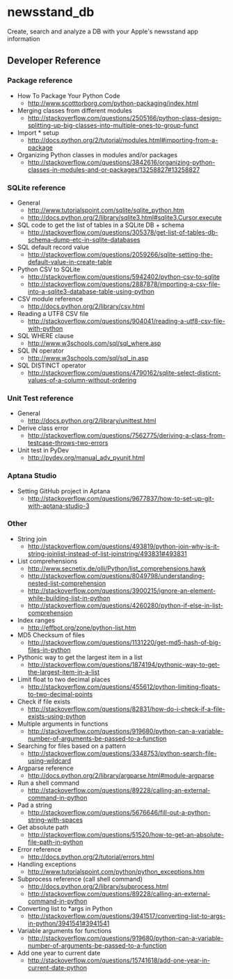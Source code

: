 # newsstand_db

Create, search and analyze a DB with your Apple's newsstand app information

## Developer Reference

### Package reference

- How To Package Your Python Code
	- http://www.scotttorborg.com/python-packaging/index.html
- Merging classes from different modules
	- http://stackoverflow.com/questions/2505166/python-class-design-splitting-up-big-classes-into-multiple-ones-to-group-funct
- Import * setup
	- http://docs.python.org/2/tutorial/modules.html#importing-from-a-package
- Organizing Python classes in modules and/or packages
	- http://stackoverflow.com/questions/3842616/organizing-python-classes-in-modules-and-or-packages/13258827#13258827
		
### SQLite reference

- General
	- http://www.tutorialspoint.com/sqlite/sqlite_python.htm
	- http://docs.python.org/2/library/sqlite3.html#sqlite3.Cursor.execute
- SQL code to get the list of tables in a SQLite DB + schema
	- http://stackoverflow.com/questions/305378/get-list-of-tables-db-schema-dump-etc-in-sqlite-databases
- SQL default record value
	- http://stackoverflow.com/questions/2059266/sqlite-setting-the-default-value-in-create-table
- Python CSV to SQLite
	- http://stackoverflow.com/questions/5942402/python-csv-to-sqlite
	- http://stackoverflow.com/questions/2887878/importing-a-csv-file-into-a-sqlite3-database-table-using-python
- CSV module reference
	- http://docs.python.org/2/library/csv.html
- Reading a UTF8 CSV file
	- http://stackoverflow.com/questions/904041/reading-a-utf8-csv-file-with-python
- SQL WHERE clause
	- http://www.w3schools.com/sql/sql_where.asp
- SQL IN operator
	- http://www.w3schools.com/sql/sql_in.asp
- SQL DISTINCT operator
	- http://stackoverflow.com/questions/4790162/sqlite-select-disticnt-values-of-a-column-without-ordering
	

### Unit Test reference

- General
	- http://docs.python.org/2/library/unittest.html
- Derive class error
	- http://stackoverflow.com/questions/7562775/deriving-a-class-from-testcase-throws-two-errors
- Unit test in PyDev
	- http://pydev.org/manual_adv_pyunit.html

### Aptana Studio

- Setting GitHub project in Aptana
	- http://stackoverflow.com/questions/9677837/how-to-set-up-git-with-aptana-studio-3
	
### Other

- String join
	- http://stackoverflow.com/questions/493819/python-join-why-is-it-string-joinlist-instead-of-list-joinstring/493831#493831
- List comprehensions
	- http://www.secnetix.de/olli/Python/list_comprehensions.hawk
	- http://stackoverflow.com/questions/8049798/understanding-nested-list-comprehension
	- http://stackoverflow.com/questions/3900215/ignore-an-element-while-building-list-in-python
	- http://stackoverflow.com/questions/4260280/python-if-else-in-list-comprehension
- Index ranges
	- http://effbot.org/zone/python-list.htm
- MD5 Checksum of files
	- http://stackoverflow.com/questions/1131220/get-md5-hash-of-big-files-in-python
- Pythonic way to get the largest item in a list
	- http://stackoverflow.com/questions/1874194/pythonic-way-to-get-the-largest-item-in-a-list
- Limit float to two decimal places
	- http://stackoverflow.com/questions/455612/python-limiting-floats-to-two-decimal-points
- Check if file exists
	- http://stackoverflow.com/questions/82831/how-do-i-check-if-a-file-exists-using-python
- Multiple arguments in functions
	- http://stackoverflow.com/questions/919680/python-can-a-variable-number-of-arguments-be-passed-to-a-function
- Searching for files based on a pattern
	- http://stackoverflow.com/questions/3348753/python-search-file-using-wildcard
- Argparse reference
	- http://docs.python.org/2/library/argparse.html#module-argparse
- Run a shell command
	- http://stackoverflow.com/questions/89228/calling-an-external-command-in-python
- Pad a string
	- http://stackoverflow.com/questions/5676646/fill-out-a-python-string-with-spaces
- Get absolute path
	- http://stackoverflow.com/questions/51520/how-to-get-an-absolute-file-path-in-python
- Error reference
	- http://docs.python.org/2/tutorial/errors.html
- Handling exceptions
	- http://www.tutorialspoint.com/python/python_exceptions.htm
- Subprocess reference (call shell command)
	- http://docs.python.org/2/library/subprocess.html
	- http://stackoverflow.com/questions/89228/calling-an-external-command-in-python
- Converting list to *args in Python
	- http://stackoverflow.com/questions/3941517/converting-list-to-args-in-python/3941541#3941541
- Variable arguments for functions
	- http://stackoverflow.com/questions/919680/python-can-a-variable-number-of-arguments-be-passed-to-a-function
- Add one year to current date
	- http://stackoverflow.com/questions/15741618/add-one-year-in-current-date-python
	
